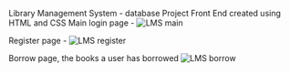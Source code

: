 Library Management System - database Project 
Front End created using HTML and CSS
Main login page -
![LMS main](https://github.com/camiashley/CS157AProject/assets/54650324/746e7831-31cc-4707-b602-31338d455e6c)

Register page -
![LMS register](https://github.com/camiashley/CS157AProject/assets/54650324/7c123708-ffcd-47bf-ac79-0d0dad38eb6d)

Borrow page, the books a user has borrowed
![LMS borrow](https://github.com/camiashley/CS157AProject/assets/54650324/b06f47f0-8a56-4ab8-ac6e-e3f8ca1e9a20)



